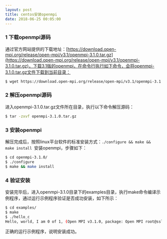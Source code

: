 ```yaml
---
layout: post
title: centos安装openmpi
date: 2018-06-25 00:05:00
---
```


### 1 下载openmpi源码

通过官方网站提供的下载地址：[https://download.open-mpi.org/release/open-mpi/v3.1/openmpi-3.1.0.tar.gz](https://download.open-mpi.org/release/open-mpi/v3.1/openmpi-3.1.0.tar.gz)，下载3.1版的openmpi，在命令行执行如下命令，会将openmpi-3.1.0.tar.gz文件下载到当前目录：

```bash
$ wget https://download.open-mpi.org/release/open-mpi/v3.1/openmpi-3.1.0.tar.gz
```

### 2 解压openmpi源码

进入openmpi-3.1.0.tar.gz文件所在目录，执行以下命令解压源码：

```bash
$ tar -zxvf openmpi-3.1.0.tar.gz
```

### 3 安装openmpi

解压完成后，按照linux平台软件的标准安装方式：`./configure && make && make install `安装openmpi，步骤如下：

```bash
$ cd openmpi-3.1.0/
$ ./configure
$ make && make install
```

### 4 验证安装

安装完毕后，进入openmpi-3.1.0目录下的examples目录，执行make命令编译示例程序，通过运行示例程序验证是否成功安装，如下所示：

```bash
$ cd examples/
$ make
$ ./hello_c
Hello, world, I am 0 of 1, (Open MPI v3.1.0, package: Open MPI root@ssli_centos7 Distribution, ident: 3.1.0, repo rev: v3.1.0, May 07, 2018, 112)
```

正确的运行示例程序，说明安装成功。
